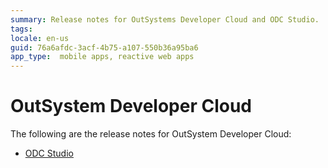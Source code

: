 ```yaml
---
summary: Release notes for OutSystems Developer Cloud and ODC Studio.
tags:
locale: en-us
guid: 76a6afdc-3acf-4b75-a107-550b36a95ba6
app_type:  mobile apps, reactive web apps
---
```


# OutSystem Developer Cloud

The following are the release notes for OutSystem Developer Cloud:

<!---* [OutSystem Developer Cloud GA ring](ga/ga.md)--->
* [ODC Studio](odc-studio/odc-studio.md)
